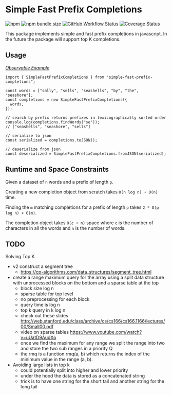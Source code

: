 # Simple Fast Prefix Completions

[![npm](https://img.shields.io/npm/v/simple-fast-prefix-completions)](https://www.npmjs.com/package/simple-fast-prefix-completions)
[![npm bundle size](https://img.shields.io/bundlephobia/minzip/simple-fast-prefix-completions)](https://www.npmjs.com/package/simple-fast-prefix-completions)
[![GitHub Workflow Status](https://img.shields.io/github/workflow/status/lukesmurray/simple-fast-prefix-completions/CI)](https://github.com/lukesmurray/simple-fast-prefix-completions)
[![Coverage Status](https://coveralls.io/repos/github/lukesmurray/simple-fast-prefix-completions/badge.svg?branch=main)](https://coveralls.io/github/lukesmurray/simple-fast-prefix-completions?branch=main)

This package implements simple and fast prefix completions in javascript.
In the future the package will support top K completions.

## Usage

_[Observable Example](https://observablehq.com/@lukesmurray/simple-fast-prefix-completions)_

```tsx
import { SimpleFastPrefixCompletions } from "simple-fast-prefix-completions";

const words = ["sally", "sells", "seashells", "by", "the", "seashore"];
const completions = new SimpleFastPrefixCompletions({
  words,
});

// search by prefix returns prefixes in lexicographically sorted order
console.log(completions.findWords("se"));
// ["seashells", "seashore", "sells"]

// serialize to json
const serialized = completions.toJSON();

// deserialize from json
const deserialized = SimpleFastPrefixCompletions.fromJSON(serialized);
```

## Runtime and Space Constraints

Given a dataset of `n` words and a prefix of length `p`.

Creating a new completion object from scratch takes `O(n log n) + O(n)` time.

Finding the `m` matching completions for a prefix of length `p` takes `2 * O(p log n) + O(m)`.

The completion object takes `O(c + n)` space where `c` is the number of characters in all the words and `n` is the number of words.

## TODO

Solving Top K

- v2 construct a segment tree
  - https://cp-algorithms.com/data_structures/segment_tree.html
- create a range maximum query for the array using a split data structure with unprocessed blocks on the bottom and a sparse table at the top
  - block size log n
  - sparse table for top level
  - no preprocessing for each block
  - query time is log n
  - top k query in k log n
  - check out these slides http://web.stanford.edu/class/archive/cs/cs166/cs166.1166/lectures/00/Small00.pdf
  - video on sparse tables https://www.youtube.com/watch?v=uUatD9AudXo
  - once we find the maximum for any range we split the range into two and store the two sub ranges in a priority Q
  - the rmq is a function rmq(a, b) which returns the index of the minimum value in the range (a, b).
- Avoiding large lists in top k
  - could potentially split into higher and lower priority
  - under the hood the data is stored as a concatenated string
  - trick is to have one string for the short tail and another string for the long tail
